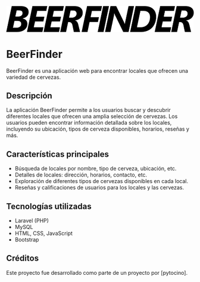 <img src="public/images/beerfinder.svg">

# BeerFinder

BeerFinder es una aplicación web para encontrar locales que ofrecen una variedad de cervezas.

## Descripción

La aplicación BeerFinder permite a los usuarios buscar y descubrir diferentes locales que ofrecen una amplia selección de cervezas. Los usuarios pueden encontrar información detallada sobre los locales, incluyendo su ubicación, tipos de cerveza disponibles, horarios, reseñas y más.

## Características principales

-   Búsqueda de locales por nombre, tipo de cerveza, ubicación, etc.
-   Detalles de locales: dirección, horarios, contacto, etc.
-   Exploración de diferentes tipos de cervezas disponibles en cada local.
-   Reseñas y calificaciones de usuarios para los locales y las cervezas.

## Tecnologías utilizadas

-   Laravel (PHP)
-   MySQL
-   HTML, CSS, JavaScript
-   Bootstrap

## Créditos

Este proyecto fue desarrollado como parte de un proyecto por [pytocino].
